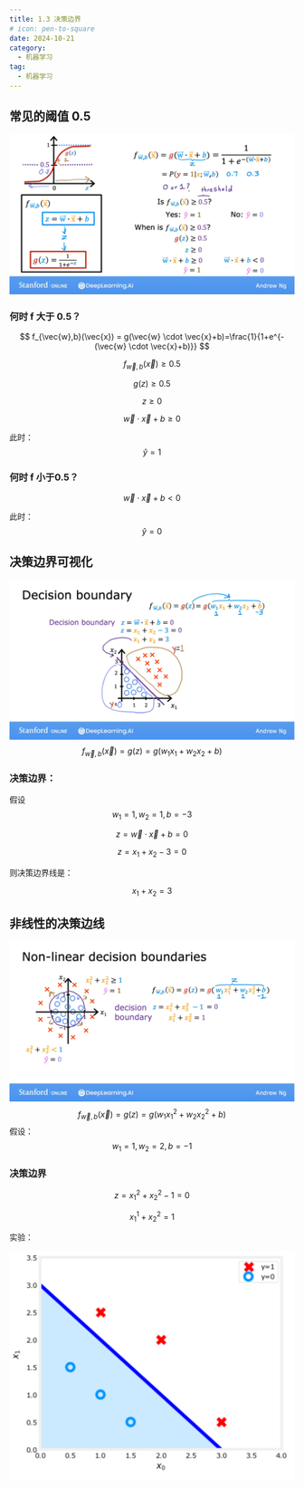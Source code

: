 ```yaml
---
title: 1.3 决策边界
# icon: pen-to-square
date: 2024-10-21
category:
  - 机器学习
tag:
  - 机器学习
---
```


## 常见的阈值 0.5



![image-20241021155653947](./../../../.vuepress/public/assets/images/Machine_learning/lesson_one/week_three/1.3_decision_boundary.assests/image-20241021155653947.png)

### 何时 f 大于 0.5？

$$
f_{\vec{w},b}(\vec{x}) = g(\vec{w} \cdot \vec{x}+b)=\frac{1}{1+e^{-(\vec{w} \cdot \vec{x}+b)}}
$$

$$
f_{\vec{w},b}(\vec{x}) \geq 0.5
$$

$$
g(z) \geq 0.5
$$

$$
z \geq 0
$$

$$
\vec{w} \cdot \vec{x} + b \geq 0
$$

此时：
$$
\hat{y} = 1
$$

### 何时 f 小于0.5？

$$
\vec{w} \cdot \vec{x} + b < 0
$$

此时：
$$
\hat{y} = 0
$$
## 决策边界可视化

![image-20241021161156305](./../../../.vuepress/public/assets/images/Machine_learning/lesson_one/week_three/1.3_decision_boundary.assests/image-20241021161156305.png)
$$
f_{\vec{w},b}(\vec{x}) = g(z)=g(w_1x_1 + w_2x_2 + b)
$$

### 决策边界：

假设 
$$
w_1 = 1, w_2 = 1, b = -3 
$$

$$
z = \vec{w} \cdot \vec{x} + b = 0
$$

$$
z = x_1 + x_2 -3 = 0
$$

则决策边界线是：

$$
x_1 + x_2 = 3
$$

## 非线性的决策边线

![image-20241021162018826](./../../../.vuepress/public/assets/images/Machine_learning/lesson_one/week_three/1.3_decision_boundary.assests/image-20241021162018826.png)
$$
f_{\vec{w},b}(\vec{x}) = g(z) = g(w_1x_1^2 + w_2x_2^2 + b)
$$
假设：
$$
w_1 = 1, w_2 = 2, b = -1
$$

### 决策边界

$$
z = x_1^2 + x_2^2 - 1 = 0
$$

$$
x_1^1 + x_2^2 = 1
$$

实验：

![image-20241021165926019](./../../../.vuepress/public/assets/images/Machine_learning/lesson_one/week_three/1.3_decision_boundary.assests/image-20241021165926019.png)
